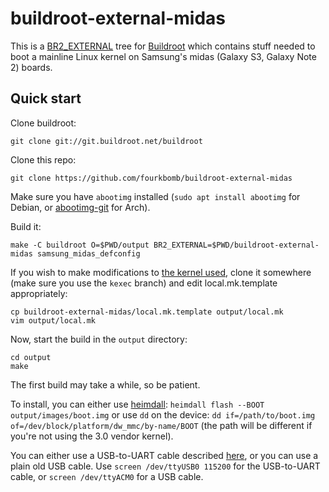 # buildroot-external-midas

This is a [BR2_EXTERNAL](https://buildroot.org/downloads/manual/manual.html#outside-br-custom) tree for [Buildroot](https://buildroot.org/) which contains stuff needed
to boot a mainline Linux kernel on Samsung's midas (Galaxy S3, Galaxy Note 2) boards.

## Quick start
Clone buildroot:
```
git clone git://git.buildroot.net/buildroot
```

Clone this repo:
```
git clone https://github.com/fourkbomb/buildroot-external-midas
```

Make sure you have `abootimg` installed (`sudo apt install abootimg` for Debian, or [abootimg-git](https://aur.archlinux.org/packages/abootimg-git/) for Arch).

Build it:
```
make -C buildroot O=$PWD/output BR2_EXTERNAL=$PWD/buildroot-external-midas samsung_midas_defconfig
```

If you wish to make modifications to [the kernel used](https://github.com/fourkbomb/linux/tree/kexec), clone it somewhere (make sure you use the `kexec` branch)
and edit local.mk.template appropriately:

```
cp buildroot-external-midas/local.mk.template output/local.mk
vim output/local.mk
```

Now, start the build in the `output` directory:
```
cd output
make
```

The first build may take a while, so be patient.

To install, you can either use [heimdall](https://glassechidna.com.au/heimdall/): `heimdall flash --BOOT output/images/boot.img`
or use `dd` on the device: `dd if=/path/to/boot.img of=/dev/block/platform/dw_mmc/by-name/BOOT` (the path will be different if you're not using the 3.0 vendor kernel).

You can either use a USB-to-UART cable described [here](https://forkwhiletrue.me/posts/uart-on-galaxy-s3/), or you can use a plain old USB cable.
Use `screen /dev/ttyUSB0 115200` for the USB-to-UART cable, or `screen /dev/ttyACM0` for a USB cable.

